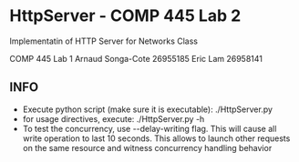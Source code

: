 # HttpServer - COMP 445 Lab 2
Implementatin of HTTP Server for Networks Class

COMP 445 Lab 1
Arnaud Songa-Cote 26955185
Eric Lam 26958141

## INFO 
- Execute python script (make sure it is executable): ./HttpServer.py
- for usage directives, execute: ./HttpServer.py -h
- To test the concurrency, use --delay-writing flag. This will cause all write operation
  to last 10 seconds.  This allows to launch other requests on the same resource and
  witness concurrency handling behavior
